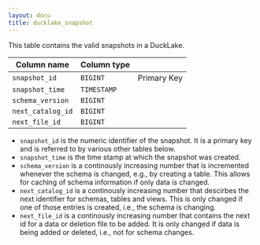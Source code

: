 ```yaml
---
layout: docu
title: ducklake_snapshot
---
```


This table contains the valid snapshots in a DuckLake.

| Column name       | Column type                |             |
| ----------------- | -------------------------- | ----------- |
| `snapshot_id`     | `BIGINT`                   | Primary Key |
| `snapshot_time`   | `TIMESTAMP`                |             |
| `schema_version`  | `BIGINT`                   |             |
| `next_catalog_id` | `BIGINT`                   |             |
| `next_file_id`    | `BIGINT`                   |             |

- `snapshot_id` is the numeric identifier of the snapshot. It is a primary key and is referred to by various other tables below.
- `snapshot_time` is the time stamp at which the snapshot was created.
- `schema_version` is a continously increasing number that is incremented whenever the schema is changed, e.g., by creating a table. This allows for caching of schema information if only data is changed.
- `next_catalog_id` is a continously increasing number that descirbes the next identifier for schemas, tables and views. This is only changed if one of those entries is created, i.e., the schema is changing.
- `next_file_id` is a continously increasing number that contains the next id for a data or deletion file to be added. It is only changed if data is being added or deleted, i.e., not for schema changes.

